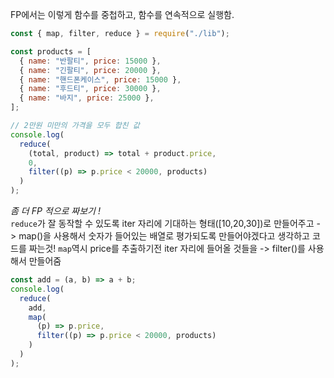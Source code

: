 FP에서는 이렇게 함수를 중첩하고, 함수를 연속적으로 실행함.

```javascript
const { map, filter, reduce } = require("./lib");

const products = [
  { name: "반팔티", price: 15000 },
  { name: "긴팔티", price: 20000 },
  { name: "핸드폰케이스", price: 15000 },
  { name: "후드티", price: 30000 },
  { name: "바지", price: 25000 },
];

// 2만원 미만의 가격을 모두 합친 값
console.log(
  reduce(
    (total, product) => total + product.price,
    0,
    filter((p) => p.price < 20000, products)
  )
);
```

_좀 더 FP 적으로 짜보기 !_</br>
`reduce`가 잘 동작할 수 있도록 iter 자리에 기대하는 형태([10,20,30])로 만들어주고 -> map()을 사용해서 숫자가 들어있는 배열로 평가되도록 만들어야겠다고 생각하고 코드를 짜는것!
`map`역시 price를 추출하기전 iter 자리에 들어올 것들을 -> filter()를 사용해서 만들어줌

```javascript
const add = (a, b) => a + b;
console.log(
  reduce(
    add,
    map(
      (p) => p.price,
      filter((p) => p.price < 20000, products)
    )
  )
);
```
